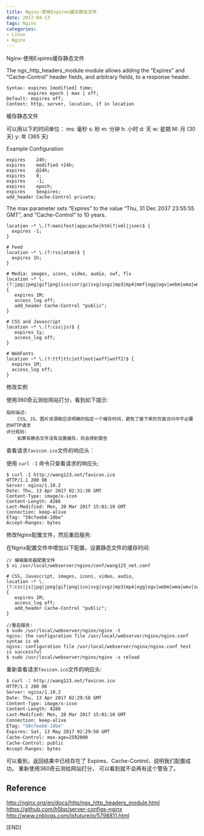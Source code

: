 ```yaml
---
title: Nginx-使用Expires缓存静态文件
date: 2017-04-13
tags: Nginx
categories:
- Linux
- Nginx
---
```


Nginx-使用Expires缓存静态文件

The ngx_http_headers_module module allows adding the “Expires” and “Cache-Control” header fields, and arbitrary fields, to a response header.


```
Syntax: expires [modified] time;
        expires epoch | max | off;
Default: expires off;
Context: http, server, location, if in location
```

缓存静态文件

可以用以下的时间单位：
ms: 毫秒
s: 秒
m: 分钟
h: 小时
d: 天
w: 星期
M: 月 (30 天)
y: 年 (365 天)



Example Configuration

```
expires    24h;
expires    modified +24h;
expires    @24h;
expires    0;
expires    -1;
expires    epoch;
expires    $expires;
add_header Cache-Control private;
```

The max parameter sets “Expires” to the value “Thu, 31 Dec 2037 23:55:55 GMT”, and “Cache-Control” to 10 years.


``` 
location ~* \.(?:manifest|appcache|html?|xml|json)$ {
  expires -1;
}

# Feed
location ~* \.(?:rss|atom)$ {
  expires 1h;
}

# Media: images, icons, video, audio, swf, flv
location ~* \.(?:jpg|jpeg|gif|png|ico|cur|gz|svg|svgz|mp3|mp4|mmf|ogg|ogv|webm|wma|wmv|asf|swf|flv)$ {
   expires 1M;
   access_log off;
   add_header Cache-Control "public";
}

# CSS and Javascript
location ~* \.(?:css|js)$ {
   expires 1y;
   access_log off;
}

# WebFonts
location ~* \.(?:ttf|ttc|otf|eot|woff|woff2)$ {
  expires 1M;
  access_log off;
}
```

修改实例

使用360奇云测给网站打分，看到如下提示:

```
指标描述: 
    CSS、JS、图片资源都应该明确的指定一个缓存时间，避免了接下来的页面访问中不必要的HTTP请求
评分规则: 
    如果有静态文件没有设置缓存，将会得到警告

```


查看请求`favicon.ico`文件的响应头： 

使用 `curl -I` 命令只查看请求的响应头: 

```
$ curl -I http://wang123.net/favicon.ico
HTTP/1.1 200 OK
Server: nginx/1.10.2
Date: Thu, 13 Apr 2017 02:31:38 GMT
Content-Type: image/x-icon
Content-Length: 4286
Last-Modified: Mon, 20 Mar 2017 15:01:10 GMT
Connection: keep-alive
ETag: "58cfeeb6-10be"
Accept-Ranges: bytes
```

修改Nginx配置文件，然后重启服务: 

在Nginx配置文件中增加以下配置，设置静态文件的缓存时间: 

```
// 编辑服务器配置文件
$ vi /usr/local/webserver/nginx/conf/wang123_net.conf

# CSS, Javascript, images, icons, video, audio, 
location ~* \.(?:css|js|jpg|jpeg|gif|png|ico|svg|svgz|mp3|mp4|ogg|ogv|webm|wma|wmv|swf|flv)$ {
   expires 1M;
   access_log off;
   add_header Cache-Control "public";
}

//重启服务: 
$ sudo /usr/local/webserver/nginx/nginx -t
nginx: the configuration file /usr/local/webserver/nginx/nginx.conf syntax is ok
nginx: configuration file /usr/local/webserver/nginx/nginx.conf test is successful
$ sudo /usr/local/webserver/nginx/nginx -s reload
```

重新查看请求`favicon.ico`文件的响应头: 

``` bash
$ curl -I http://wang123.net/favicon.ico
HTTP/1.1 200 OK
Server: nginx/1.10.2
Date: Thu, 13 Apr 2017 02:29:58 GMT
Content-Type: image/x-icon
Content-Length: 4286
Last-Modified: Mon, 20 Mar 2017 15:01:10 GMT
Connection: keep-alive
ETag: "58cfeeb6-10be"
Expires: Sat, 13 May 2017 02:29:58 GMT
Cache-Control: max-age=2592000
Cache-Control: public
Accept-Ranges: bytes
```

可以看到，返回结果中已经存在了 Expires、Cache-Control，说明我们配置成功。
重新使用360奇云测给网站打分， 可以看到就不会再有这个警告了。


## Reference

http://nginx.org/en/docs/http/ngx_http_headers_module.html 
https://github.com/h5bp/server-configs-nginx  
http://www.cnblogs.com/lpfuture/p/5798811.html  

[END]

